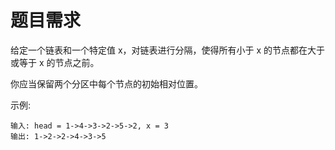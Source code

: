# 题目需求

给定一个链表和一个特定值 x，对链表进行分隔，使得所有小于 x 的节点都在大于或等于 x 的节点之前。

你应当保留两个分区中每个节点的初始相对位置。

 

示例:

```
输入: head = 1->4->3->2->5->2, x = 3
输出: 1->2->2->4->3->5
```



